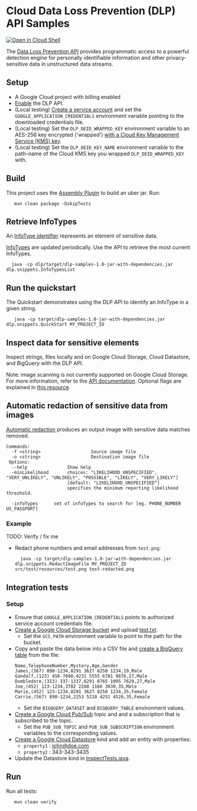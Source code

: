 # Cloud Data Loss Prevention (DLP) API Samples

<a href="https://console.cloud.google.com/cloudshell/open?git_repo=https://github.com/GoogleCloudPlatform/java-docs-samples&page=editor&open_in_editor=dlp/README.md">
<img alt="Open in Cloud Shell" src ="http://gstatic.com/cloudssh/images/open-btn.png"></a>

The [Data Loss Prevention API](https://cloud.google.com/dlp/docs/) provides programmatic access to 
a powerful detection engine for personally identifiable information and other privacy-sensitive data
 in unstructured data streams.

## Setup
- A Google Cloud project with billing enabled
- [Enable](https://console.cloud.google.com/launcher/details/google/dlp.googleapis.com) the DLP API.
- (Local testing) [Create a service account](https://cloud.google.com/docs/authentication/getting-started)
and set the `GOOGLE_APPLICATION_CREDENTIALS` environment variable pointing to the downloaded credentials file.
- (Local testing) Set the `DLP_DEID_WRAPPED_KEY` environment variable to an AES-256 key encrypted ('wrapped') [with a Cloud Key Management Service (KMS) key](https://cloud.google.com/kms/docs/encrypt-decrypt).
- (Local testing) Set the `DLP_DEID_KEY_NAME` environment variable to the path-name of the Cloud KMS key you wrapped `DLP_DEID_WRAPPED_KEY` with.

## Build
This project uses the [Assembly Plugin](https://maven.apache.org/plugins/maven-assembly-plugin/usage.html) to build an uber jar.
Run:
```
   mvn clean package -DskipTests
```

## Retrieve InfoTypes
An [InfoType identifier](https://cloud.google.com/dlp/docs/infotypes-categories) represents an element of sensitive data.

[InfoTypes](https://cloud.google.com/dlp/docs/infotypes-reference#global) are updated periodically. Use the API to retrieve the most current InfoTypes.
  ```
    java -cp dlp/target/dlp-samples-1.0-jar-with-dependencies.jar dlp.snippets.InfoTypesList
  ``` 

## Run the quickstart

The Quickstart demonstrates using the DLP API to identify an InfoType in a given string.

```
   java -cp target/dlp-samples-1.0-jar-with-dependencies.jar dlp.snippets.QuickStart MY_PROJECT_ID
```

## Inspect data for sensitive elements
Inspect strings, files locally and on Google Cloud Storage, Cloud Datastore, and BigQuery with the DLP API.

Note: image scanning is not currently supported on Google Cloud Storage.
For more information, refer to the [API documentation](https://cloud.google.com/dlp/docs). 
Optional flags are explained in [this resource](https://cloud.google.com/dlp/docs/reference/rest/v2beta1/content/inspect#InspectConfig).

## Automatic redaction of sensitive data from images
[Automatic redaction](https://cloud.google.com/dlp/docs/redacting-sensitive-data-images) produces an output image with sensitive data matches removed.

```
Commands:
  -f <string>                   Source image file
  -o <string>                   Destination image file
 Options:
  --help               Show help
  -minLikelihood       choices: "LIKELIHOOD_UNSPECIFIED", "VERY_UNLIKELY", "UNLIKELY", "POSSIBLE", "LIKELY", "VERY_LIKELY"]
                       [default: "LIKELIHOOD_UNSPECIFIED"]
                       specifies the minimum reporting likelihood threshold.
  
  -infoTypes      set of infoTypes to search for [eg. PHONE_NUMBER US_PASSPORT]
```

### Example
TODO: Verify / fix me
- Redact phone numbers and email addresses from `test.png`:
  ```
    java -cp target/dlp-samples-1.0-jar-with-dependencies.jar dlp.snippets.RedactImageFile MY_PROJECT_ID src/test/resources/test.png test-redacted.png
  ```

## Integration tests
### Setup
- Ensure that `GOOGLE_APPLICATION_CREDENTIALS` points to authorized service account credentials file.
- [Create a Google Cloud Storage bucket](https://console.cloud.google.com/storage) and upload [test.txt](src/test/resources/test.txt).
    - Set the `GCS_PATH` environment variable to point to the path for the bucket.
- Copy and paste the data below into a CSV file and [create a BigQuery table](https://cloud.google.com/bigquery/docs/loading-data-local) from the file:
    ```$xslt
    Name,TelephoneNumber,Mystery,Age,Gender
    James,(567) 890-1234,8291 3627 8250 1234,19,Male
    Gandalf,(123) 456-7890,4231 5555 6781 9876,27,Male
    Dumbledore,(313) 337-1337,6291 8765 1095 7629,27,Male
    Joe,(452) 123-1234,3782 2288 1166 3030,35,Male
    Marie,(452) 123-1234,8291 3627 8250 1234,35,Female
    Carrie,(567) 890-1234,2253 5218 4251 4526,35,Female
    
    ```
  - Set the `BIGQUERY_DATASET` and `BIGQUERY_TABLE` environment values.
- [Create a Google Cloud Pub/Sub](https://console.cloud.google.com/datastore) topic and and a subscription that is subscribed to the topic.
    - Set the `PUB_SUB_TOPIC` and `PUB_SUB_SUBSCRIPTION` environment variables to the corresponding values.
- [Create a Google Cloud Datastore](https://console.cloud.google.com/datastore) kind and add an entity with properties:
  - `property1` : john@doe.com
  - `property2` : 343-343-3435
-  Update the Datastore kind in [InspectTests.java](src/test/java/dlp/snippets/InspectTests.java).


## Run
Run all tests:
  ```
     mvn clean verify
  ```
